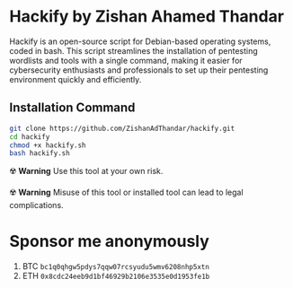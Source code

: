 # Hackify by Zishan Ahamed Thandar

Hackify is an open-source script for Debian-based operating systems, coded in bash. This script streamlines the installation of pentesting wordlists and tools with a single command, making it easier for cybersecurity enthusiasts and professionals to set up their pentesting environment quickly and efficiently.

## Installation Command

```bash
git clone https://github.com/ZishanAdThandar/hackify.git
cd hackify
chmod +x hackify.sh
bash hackify.sh
```


☢️ **Warning** Use this tool at your own risk. 

☢️ **Warning** Misuse of this tool or installed tool can lead to legal complications.


# Sponsor me anonymously 

1. BTC `bc1q0qhgw5pdys7qqw07rcsyudu5wmv6208nhp5xtn`
2. ETH `0x8cdc24eeb9d1bf46929b2106e3535e0d1953fe1b`
